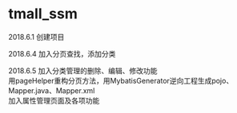 # tmall_ssm
2018.6.1
创建项目

2018.6.4
加入分页查找，添加分类

2018.6.5
加入分类管理的删除、编辑、修改功能  
用pageHelper重构分页方法，用MybatisGenerator逆向工程生成pojo、Mapper.java、Mapper.xml  
加入属性管理页面及各项功能
